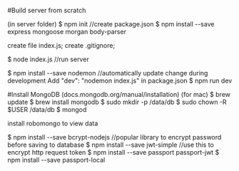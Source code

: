 #Build server from scratch

(in server folder)
$ npm init          //create package.json
$ npm install --save express mongoose morgan body-parser

create file index.js;
create .gitignore;

$ node index.js       //run server

$ npm install --save nodemon   //automatically update change during development
Add "dev": "nodemon index.js" in package.json
$ npm run dev

#Install MongoDB (docs.mongodb.org/manual/installation)
(for mac)
$ brew update
$ brew install mongodb
$ sudo mkdir -p /data/db
$ sudo chown -R $USER /data/db
$ mongod    

install robomongo to view data

$ npm install --save bcrypt-nodejs    //popular library to encrypt password before saving to database
$ npm install --save jwt-simple     //use this to encrypt http request token
$ npm install --save passport passport-jwt
$ npm install --save passport-local
